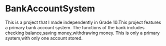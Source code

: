 # BankAccountSystem
This is a project that I made independently in Grade 10.This project features a primary bank account system.
The functions of the bank includes checking balance,saving money,withdrawing money.
This is only a primary system,with only one account stored.

